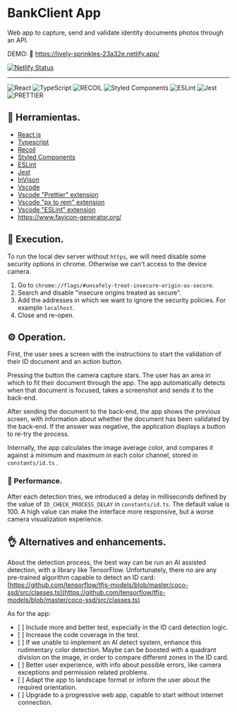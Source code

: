 # BankClient App

Web app to capture, send and validate identity documents photos through an API.

DEMO: 🚀 https://lively-sprinkles-23a32e.netlify.app/

[![Netlify Status](https://api.netlify.com/api/v1/badges/6a865216-7be6-4d77-bc42-29c48766d0c1/deploy-status)](https://app.netlify.com/sites/lively-sprinkles-23a32e/deploys)

<hr>

![React](https://img.shields.io/badge/react-%2320232a.svg?style=for-the-badge&logo=react&logoColor=%2361DAFB)
![TypeScript](https://img.shields.io/badge/typescript-%23007ACC.svg?style=for-the-badge&logo=typescript&logoColor=white)
![RECOIL](https://img.shields.io/badge/-recoil-3578E5?style=for-the-badge)
![Styled Components](https://img.shields.io/badge/styled--components-DB7093?style=for-the-badge&logo=styled-components&logoColor=white)
![ESLint](https://img.shields.io/badge/ESLint-4B3263?style=for-the-badge&logo=eslint&logoColor=white)
![Jest](https://img.shields.io/badge/-jest-%23C21325?style=for-the-badge&logo=jest&logoColor=white)
![PRETTIER](https://img.shields.io/badge/-Prettier-1A2B34?style=for-the-badge)

## 🔧 Herramientas.

- [React.js](https://reactjs.org)
- [Typescript](https://www.typescriptlang.org/)
- [Recoil](https://recoiljs.org/es)
- [Styled Components](https://styled-components.com/)
- [ESLint](https://eslint.org/)
- [Jest](https://jestjs.io)
- [InVison](https://www.invisionapp.com/home)
- [Vscode](https://code.visualstudio.com/)
- [Vscode "Prettier" extension](https://marketplace.visualstudio.com/items?itemName=esbenp.prettier-vscode)
- [Vscode "px to rem" extension](https://marketplace.visualstudio.com/items?itemName=sainoba.px-to-rem)
- [Vscode "ESLint" extension](https://marketplace.visualstudio.com/items?itemName=dbaeumer.vscode-eslint)
- https://www.favicon-generator.org/

## 🏃 Execution.

To run the local dev server without `https`, we will need disable some security options in chrome. Otherwise we can't access to the device camera.

1. Go to `chrome://flags/#unsafely-treat-insecure-origin-as-secure`.
2. Search and disable "insecure origins treated as secure".
3. Add the addresses in which we want to ignore the security policies. For example `localhost`.
4. Close and re-open.

## ⚙️ Operation.

First, the user sees a screen with the instructions to start the validation of their ID document and an action button.

Pressing the button the camera capture stars. The user has an area in which to fit their document through the app. The app automatically detects when that document is focused, takes a screenshot and sends it to the back-end.

After sending the document to the back-end, the app shows the previous screen, with information about whether the document has been validated by the back-end. If the answer was negative, the application displays a button to re-try the process.

Internally, the app calculates the image average color, and compares it against a minimum and maximum in each color channel, stored in `constants/id.ts` .

### 🌠 Performance.

After each detection tries, we introduced a delay in milliseconds defined by the value of `ID_CHECK_PROCESS_DELAY` in `constants/id.ts`. The default value is 100. A high value can make the interface more responsive, but a worse camera visualization experience.

## 👌 Alternatives and enhancements.

About the detection process, the best way can be run an AI assisted detection, with a library like TensorFlow. Unfortunately, there no are any pre-trained algorithm capable to detect an ID card: [https://github.com/tensorflow/tfjs-models/blob/master/coco-ssd/src/classes.ts](https://github.com/tensorflow/tfjs-models/blob/master/coco-ssd/src/classes.ts)

As for the app:

- \[ ] Include more and better test, especially in the ID card detection logic.
- \[ ] Increase the code coverage in the test.
- \[ ] If we unable to implement an AI detect system, enhance this rudimentary color detection. Maybe can be boosted with a quadrant division on the image, in order to compare different zones in the ID card.
- \[ ] Better user experience, with info about possible errors, like camera exceptions and permission related problems.
- \[ ] Adapt the app to landscape format or inform the user about the required orientation.
- \[ ] Upgrade to a progressive web app, capable to start without internet connection.
